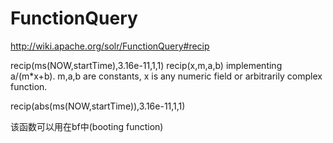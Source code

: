FunctionQuery
==================
http://wiki.apache.org/solr/FunctionQuery#recip

recip(ms(NOW,startTime),3.16e-11,1,1)
recip(x,m,a,b) implementing a/(m*x+b). m,a,b are constants, x is any numeric field or arbitrarily complex function.

recip(abs(ms(NOW,startTime)),3.16e-11,1,1)

该函数可以用在bf中(booting function)
